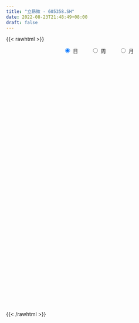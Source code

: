 ```yaml
---
title: "立昂微 - 605358.SH"
date: 2022-08-23T21:48:49+08:00
draft: false
---
```

{{< rawhtml >}}
    <div style="text-align: center">
        <label style="padding: 1rem;"><input style="margin-right: .5rem" type="radio" name="period" value="D" checked onclick="period_change(this)">日</label>
        <label style="padding: 1rem;"><input style="margin-right: .5rem" type="radio" name="period" value="W" onclick="period_change(this)">周</label>
        <label style="padding: 1rem;"><input style="margin-right: .5rem" type="radio" name="period" value="M" onclick="period_change(this)">月</label>
    </div>
    <div id="chart" style="height: 700px;"></div> 
    <script type="text/javascript">
        const D_v = [1462.97,459.07,271.28,407.15,1072.99,623.57,658.35,881.12,1830.31,1722.38,1291.94,2123.22,2577.5,4790.51,11489.43,3366.7,1669.3,1140.86,1756.32,6553.44,31185.0,76915.02,262863.01,146882.46,120204.51,107937.36,88810.24,53795.43,67656.42,58990.72,94937.24,71566.06,79056.53,109353.13,96829.71,36378.79,114054.53,65817.52,50149.36,98623.32,87887.01,93603.54,91857.24,87045.01,59141.59,54785.87,55472.8,73035.32,76197.74,100895.39,89647.58,51016.65,72002.09,84644.69,80504.03,67583.03,92749.36,80848.79,96043.29,110855.37,93936.69,161298.93,113298.49,136193.59,126075.58,100076.53,128247.59,122205.09,91777.2,88502.87,83096.28,105881.78,151550.97,105754.61,105616.69,131279.64,102087.3,80778.9,64502.73,84329.74,82956.43,101257.64,72582.03,85250.23,86602.53,91853.67,66172.5,58917.87,61100.37,51136.46,45770.0,46428.39,41288.32,38886.36,31609.17,35697.72,54137.0,72603.46,57928.5,56769.92,44426.33,40424.27,46429.21,94728.18,74495.0,52078.77,60244.14,44467.74,41323.46,53111.27,59852.66,39355.72,57909.03,40543.15,41142.11,37916.73,29081.2,37445.14,30640.18,41702.26,34699.48,29193.96,26998.35,29655.25,26410.05,46983.31,29963.91,21942.52,31107.15,25286.48,48455.01,22982.24,40890.15,70420.34,82572.85,71669.94,59580.27,40834.33,38559.9,41549.1,29952.25,24975.68,23090.45,34933.32,29719.78,22728.4,44255.33,34172.6,41833.54,46890.76,25314.78,34783.9,25588.44,22632.63,25513.0,14985.0,14510.22,18396.78,23116.0,24326.21,20863.48,15026.58,20642.48,19382.95,14771.37,18976.84,26540.94,23420.5,51624.51,115515.73,68751.0,51053.66,32736.33,26357.62,45218.19,55083.65,39088.08,33130.06,40449.66,37317.99,26740.38,48897.74,67925.95,53840.34,38550.1,29086.18,47201.35,36464.16,30761.17,69391.1,92104.44,78677.97,48933.96,53334.97,49204.28,75291.97,48069.49,106123.84,70566.53,86747.6,68417.19,95258.0,56821.71,65535.18,84722.49,75386.85,48558.18,78726.7,54671.04,47950.52,68849.05,58619.74,50379.24,64670.16,50653.13,46592.62,60808.86,47239.4,32623.0,55748.99,37802.91,34045.37,37887.08,54113.77,37552.53,28021.92,26639.95,36892.85,30122.0,37096.35,54494.46,32541.0,24732.53,21275.18,36648.45,44700.4,45453.38,45771.7,31719.86,41392.06,45944.68,30132.4,21134.4,44217.32,50100.0,30086.0,339292.46,158493.23,156102.71,101169.23,79558.73,62166.52,66643.61,103341.13,100518.57,86754.5,75377.81,82850.0,117066.29,63610.4,47650.29,104318.2,76040.09,50667.24,50450.03,66850.29,107371.74,100103.56,89470.37,54839.0,64295.93,82331.02,107537.21,161081.86,162449.3,93058.64,96628.02,73921.93,59025.93,109617.1,121878.7,70341.94,60479.04,70574.32,52564.61,61649.37,70316.92,102411.64,88417.18,68807.91,58777.97,44922.93,53155.37,57908.84,56710.83,37374.69,115278.99,107656.05,64437.17,81005.14,62579.57,118476.65,66040.59,69602.36,50838.37,36268.0,56075.06,49989.0,30552.67,120823.02,68171.68,65178.02,46883.7,31885.23,34850.02,43732.83,45633.31,57820.52,52499.9,38790.23,46379.04,49777.78,41438.84,40493.0,62377.59,58590.0,63338.63,78028.85,43761.16,45604.63,28418.16,36367.55,27840.39,31183.25,32149.32,29582.32,30765.59,54073.07,36062.11,20360.26,26280.7,22619.09,24923.16,36188.92,43812.41,23054.53,37458.06,34459.55,57972.84,61307.64,35901.29,40581.21,28607.75,22767.4,23395.95,48940.24,37485.17,52298.08,61201.91,120615.68,66896.5,58670.87,57982.63,76060.98,82310.92,44115.49,36130.08,39261.69,32494.18,39866.95,44171.02,46209.2,35926.56,42177.71,34185.88,39331.08,43464.72,39045.19,66053.14,53614.14,43689.36,34003.01,48649.1,30466.2,81674.94,70792.19,82387.2,83525.55,47570.53,78554.03,70974.88,67794.03,42370.09,80945.71,93756.56,62961.0,49897.96,96659.39,280644.53,226714.81,155218.63,123488.47,178742.45,151048.76,133798.01,101514.16,91844.0,99006.89,70213.52,87114.62,79413.07,83279.91,119371.51,83881.28,134890.15,149139.81,108147.08,89931.04,198237.53,183561.46,157384.53,155503.82,133282.01,298434.08,227959.73,150270.98,117935.89,129149.17,114137.06,143590.45,141423.45,182127.64,202951.3,222537.11,187171.59,239842.48,142510.84,192197.27,121669.57,195022.09,175868.88,220779.4,176048.87,134073.73,125558.72,124777.19,122616.21,117023.55,153651.12,169385.43,108582.38,75436.2,61448.76,98322.21,84011.72,84639.35,126728.82,204891.88,138889.0,459702.59,302324.53,252063.16,197826.6,168388.92,147425.51,120400.59,115201.95,117958.24,150635.35,147811.27,90784.93,93967.52]
const D_histogram = [0.0,0.0453105413,0.1210095632,0.2166168361,0.3243020233,0.4395549941,0.5588894857,0.6809107816,0.8043257426,0.9292458617,1.0560155759,1.1857412323,1.3193038181,1.458026318,1.6040658152,1.7586960816,1.9238272467,2.101644231,2.2937225608,2.5024170635,2.7297715251,2.9787614615,3.2514647324,3.0106125094,2.6514724865,2.4364683111,1.8037911688,1.2549150913,0.7857530367,0.1851410231,-0.6359149869,-0.9080066568,-1.0455996177,-0.8997569485,-0.5244210057,0.0528576029,0.420002804,0.2548835505,-0.0366627475,0.0827192516,0.0709486046,0.2365290654,0.2985577884,-0.0394635088,-0.3232393409,-0.6480235232,-0.8555638002,-0.9148851276,-0.863347226,-0.3850417721,-0.2952375305,-0.343206721,-0.0415490072,0.6217971859,0.7723811502,0.6168102992,0.9257608045,1.0244588894,1.5792847682,2.4511359764,3.5406014339,3.4223759776,3.2061033606,3.3306289149,2.9386069601,2.179878072,0.7155685109,-0.2511254004,-1.6045329551,-2.8864039745,-3.6080425503,-3.321750296,-2.6389725561,-2.3405399033,-2.210354111,-1.5422123205,-1.5371523518,-1.8263983157,-2.0810347661,-1.9334027509,-2.2025873865,-2.9455514978,-3.3916167596,-4.0021075452,-3.6068629996,-3.1846932015,-2.8766676034,-2.5106535748,-2.5155132801,-2.4603000287,-2.2964361601,-2.4411614951,-2.7578576262,-2.677630909,-2.4571279531,-2.3008038562,-2.4722833756,-1.8926510593,-1.8766270335,-1.4746068947,-1.128525047,-0.9581569031,-0.2135245515,0.634240877,1.1408296684,1.1370231388,1.2818931079,1.0531383127,0.5551217782,0.6955833751,0.8852194131,0.9533195492,0.9860875013,0.7949099241,0.4792358314,-0.0770656653,-0.3259951643,-0.2772182861,-0.4202941626,-0.9214976021,-1.3099167752,-1.4115684702,-1.479372612,-1.4309671926,-1.249011296,-0.6237268366,-0.4596673595,-0.4052616049,-0.1873022193,0.0162332001,0.2523517795,0.2917234414,0.4571288946,1.0638741504,1.5135126953,2.0099670928,2.069922211,1.8229002541,1.6507270928,1.5396654401,1.3115904938,1.1550721915,0.9002813556,0.8549377244,0.633698816,0.4878641124,0.4896362245,0.4333832186,0.3357023575,-0.0446034673,-0.1748585285,-0.2119974989,-0.2247191045,-0.3836923536,-0.6576721553,-0.8200339384,-0.8280269237,-0.7580181197,-0.6525487856,-0.4580574573,-0.3100942081,-0.2430159328,-0.1006855827,-0.1073206843,-0.1435525293,-0.0780458433,0.068394149,0.09244131,0.5973464661,1.2443502742,1.6564861427,1.826469773,1.7007771439,1.3943874937,1.3641480286,1.5603533738,1.5355655487,1.4938693078,1.509279232,1.3296817212,1.0163725669,0.8343888508,1.1763156352,1.2025153678,1.0541508872,0.711764922,0.6253042079,0.252445172,-0.1335334669,0.1960734242,1.0164586375,1.5094563182,1.3569839716,0.9950201663,0.8566916801,0.2256556753,-0.1340786661,0.1644569093,0.0012111786,0.5475348643,0.5648525326,0.9376350131,0.918670921,0.8770679587,1.5291951637,2.5605991211,3.942768245,4.8972855459,5.2009186649,4.7305856747,4.3014752329,3.2503802115,3.2904738987,3.1388963977,2.0881230205,0.0907531732,-0.763608756,-1.2589937951,-2.0410762826,-3.2731025303,-4.02140189,-4.3383458505,-4.3762908555,-5.0212928663,-5.1674329681,-5.2743806364,-5.0768448943,-4.7829753388,-4.4223803719,-3.7722396858,-2.7842207623,-2.3382501561,-2.2264615692,-2.0945356178,-1.7223862726,-2.2778166776,-2.4575244964,-2.9253359834,-3.0364603106,-2.4683794211,-2.3277311162,-2.0645782885,-1.9724093764,-1.0355864527,-1.1585731874,-1.8556918604,-1.8610199049,-1.5788357265,-0.5647667369,0.0648224876,0.7017112904,0.9342177119,0.7866283608,0.4112135721,-0.0206084388,0.43664198,0.7331209266,1.1215786958,0.9653027189,0.8277783421,0.639682962,1.0466861231,0.9860980362,0.8873557266,0.854644884,0.5771849997,0.7485875788,0.984506011,1.0318232573,0.982261994,0.9986974417,1.0316625367,1.1902476735,1.794981655,2.3193670761,2.5347015891,2.5424545749,2.2301034165,2.1113142719,2.2709761584,2.3038023389,2.1486886365,1.6709662929,1.0256753369,0.5863664851,-0.012935949,-0.5891759174,-0.363809337,-0.0062896425,0.0285985834,0.0023251415,-0.2147118207,-0.2529075434,-0.2913021265,-0.5294467017,-0.7776299684,-0.2508725971,-0.5424306024,-1.0004352489,-0.7342878367,-0.5721752655,-0.4620421704,-0.2724227504,-0.0582565145,-0.1646308885,-0.1979281713,-0.4716813725,-0.954112346,-1.0995321802,-1.7313286487,-1.8191500222,-1.9401743751,-1.8861721408,-1.6463318843,-1.5432541074,-1.4556685621,-1.3765141569,-1.4951092689,-1.8071592421,-1.971097029,-2.1503681096,-2.1526432991,-1.9693940609,-1.6086089156,-1.1154182431,-0.5714844306,0.2048718783,0.8872683456,1.1749495001,1.4284920173,1.563041725,1.6443020707,1.5309917848,1.4424067892,1.1868804898,0.9982290983,1.0869369149,0.836924653,0.7833917889,0.6766160723,0.5213786827,0.3401632218,0.3096573284,0.0509511144,0.013018014,-0.1258106999,-0.4339098927,-0.6005827388,-0.3296343802,-0.0435437916,0.2301196142,0.5577047219,0.6645178772,0.6647703319,0.4486472437,0.4805444621,0.2643537119,0.009334112,-0.1813705409,-0.6723505487,-0.9330646463,-1.3227528426,-1.6294377245,-1.4552357653,-1.0492560923,-0.8449160889,-0.6972503035,-0.7405918633,-0.6520805962,-0.7776414685,-0.8860725329,-1.0628553143,-1.2324993216,-1.1007017919,-1.0868625954,-0.9084421581,-0.8919713201,-0.9037238387,-0.6177838019,-0.6929910798,-0.6054923817,-0.5928035624,-0.4533723065,-0.4207430483,-0.2292540277,-0.1027873634,0.2534978903,0.3606026389,0.2572261322,-0.2329809424,-0.439086963,-0.1872845727,0.0528497667,-1.2758925974,-1.9767697226,-2.3354020973,-2.4005159464,-1.9179472223,-1.1411071039,-0.6640312755,-0.1398759998,0.2060254927,0.6615530818,1.0321313577,1.3602332969,1.573127098,1.7041703636,1.5957445404,1.5498692583,1.4157128619,1.2989526542,1.3232533787,1.4316785165,1.3886022456,1.4526012217,1.5355657027,1.4221809303,1.3211713695,1.1970170379,1.2152985366,1.0306719564,0.7108796045,0.5084975255,0.6725065927,0.6380264292,0.6613707191,0.6269678529,0.4527218645,0.4184600979,0.4957543917,0.6269390409,0.8155041158,0.7717435298,1.0028209908,1.1632952846,0.9736155612,0.8076775207,0.7553756287,0.6572560929,0.6610616651,0.6306810605,0.3052505965,-0.0547304345,-0.2565510364,-0.3984911988,-0.4734906527,-0.5710834448,-0.550060739,-0.4813439011,-0.5435062817,-0.7036254578,-0.7185862345,-0.7148091332,-0.6104261009,-0.5759775475,-0.4863000958,-0.4306929217,-0.2011771399,-0.0299469848,0.4691762894,0.698582404,0.8857158303,0.8698754131,0.845001713,0.7136503848,0.5469852842,0.4435339151,0.3209363892,0.2928656179,0.1314788799,-0.0070280283,-0.1532736487]
const D_fast = [0.0,0.0566381766,0.1625895894,0.3123510713,0.5011117642,0.7262534836,0.9853103466,1.2775593379,1.6020557346,1.9592873191,2.3500609272,2.7762218917,3.239610432,3.7428395114,4.2898954624,4.8841997492,5.530287726,6.233515768,6.999024738,7.8333235066,8.7431208495,9.7368011512,10.8223706052,11.3341715096,11.6378996084,12.0320125107,11.8502831606,11.6151358559,11.3424120605,10.7880853027,9.808050546,9.3089572119,8.9099643465,8.8308677786,9.07509847,9.6655914793,10.1377373814,10.0363390155,9.7356270306,9.8756888427,9.8816553468,10.106368074,10.243036244,9.8951490696,9.5305634023,9.0437733392,8.6223421122,8.3342995028,8.170000598,8.5520456088,8.5680404678,8.4342695971,8.7255400591,9.5443355486,9.8880148005,9.8866465243,10.4270372308,10.781850038,11.7314971088,13.2161323112,15.1907481271,15.9281166653,16.5133698884,17.4705526713,17.8131824566,17.5994230866,16.3140056532,15.2845303917,13.5299895983,11.5265175853,9.9028683718,9.3587230522,9.3817576531,9.09505533,8.6726525945,8.955241305,8.5760131858,7.8301676429,7.0552725009,6.7195538284,5.8997223462,4.4203703604,3.1264009088,1.5153832369,1.0089120326,0.6349085303,0.2237672275,-0.0378821376,-0.6716201629,-1.2314819187,-1.6417270901,-2.3967427989,-3.4029033366,-3.9920843466,-4.385863379,-4.8047402462,-5.5942906094,-5.487821058,-5.9409537906,-5.9075853754,-5.8436347895,-5.9128058713,-5.2215546577,-4.2152290098,-3.4234328013,-3.1429835462,-2.6776403002,-2.6431105172,-3.0023466072,-2.6879891665,-2.2770482752,-1.9706182518,-1.6913284243,-1.6837785205,-1.8796436554,-2.4552115685,-2.7856398586,-2.8061675518,-3.054316969,-3.7858948091,-4.501793176,-4.9563369885,-5.3939842833,-5.7033206621,-5.8336175895,-5.3642648392,-5.315122202,-5.3620318486,-5.1908980179,-4.9833042984,-4.6840977741,-4.571795252,-4.292107575,-3.4193937817,-2.5913770629,-1.5924308922,-1.0149952212,-0.8062921147,-0.5657835028,-0.2919287955,-0.1921061183,-0.0598563727,-0.0895768697,0.0788139302,0.0159997259,-0.0078689497,0.1163122185,0.1684050173,0.1546497455,-0.236806946,-0.4107766394,-0.5009149845,-0.5698163662,-0.8247127038,-1.2631105443,-1.630480812,-1.8454805281,-1.9649762542,-2.0226441164,-1.9426671524,-1.8722274552,-1.8659031631,-1.7487442087,-1.7822094814,-1.8543294588,-1.8083342335,-1.644795704,-1.5976382155,-0.9433964429,0.0146949338,0.840952338,1.4675534115,1.7670550684,1.8092622917,2.1200598336,2.7063535223,3.0654570843,3.3972281705,3.7899579027,3.9427808222,3.8835648096,3.9101783061,4.5461839994,4.8730125739,4.9881858151,4.8237410804,4.8936064183,4.5838586754,4.1644966698,4.543121917,5.6176217896,6.4879835498,6.6747571961,6.5615484325,6.6373928663,6.0627707803,5.6695167724,6.0091665751,5.8462236391,6.5294310408,6.6879618423,7.2951530761,7.5058567142,7.6835207416,8.7179467375,10.3895004752,12.7573616603,14.9362003477,16.5400631329,17.2523765615,17.8986349279,17.6601349593,18.5228471212,19.1559937196,18.6272510976,16.6525695436,15.6073054253,14.7971719375,13.5048203794,11.454518499,9.7008686668,8.2993382437,7.1673205248,5.2669952975,3.8289969536,2.4034541263,1.3317786448,0.4299043656,-0.3150957605,-0.6080149959,-0.316051263,-0.4546431957,-0.8994700012,-1.2911779542,-1.3496251772,-2.4745097515,-3.2685986944,-4.4677441773,-5.3379835822,-5.386997548,-5.8282820221,-6.0812737665,-6.4822071985,-5.8042808881,-6.2169109196,-7.3779525577,-7.8485355784,-7.9610603316,-7.0881830262,-6.4423881798,-5.6300715545,-5.164010705,-5.1149429658,-5.3875543615,-5.8245284822,-5.2581175684,-4.7783583901,-4.1095059469,-4.0244562441,-3.9550360354,-3.983210675,-3.3145359831,-3.128599561,-3.0055029389,-2.8245525605,-2.9577161949,-2.5991667211,-2.1171217862,-1.8118487256,-1.6158444904,-1.3497346822,-1.058853953,-0.6027068979,0.4507724974,1.5549996875,2.4040095978,3.0473762273,3.292550923,3.7015903465,4.4289962726,5.0377730378,5.4198314944,5.3598507241,4.9709786023,4.6782613718,4.0757249505,3.3521910028,3.4866052488,3.8425525327,3.8845904044,3.858898248,3.5881833306,3.486760722,3.3755406073,3.0050343567,2.5624435979,3.0264828199,2.5993171641,1.8912037053,1.9737791583,1.9928479132,1.9874704657,2.1089841981,2.3085863053,2.1610542092,2.0782748836,1.6866013392,0.9656422793,0.5453394,-0.5192892307,-1.0618981097,-1.6679660564,-2.0855068573,-2.2572495719,-2.5399853218,-2.8163169171,-3.0812910511,-3.5736634802,-4.337503264,-4.9942153081,-5.7110784161,-6.2515144304,-6.5606137074,-6.601980791,-6.3876446794,-5.9865819745,-5.159007696,-4.2547941423,-3.6733756128,-3.0627100913,-2.5373999523,-2.0450640889,-1.7756264286,-1.5036097269,-1.4624159039,-1.4015100208,-1.0410679755,-1.0818490741,-0.939533991,-0.8771556896,-0.9020484085,-0.9982230639,-0.9513146252,-1.1972830606,-1.2319616575,-1.4022430464,-1.8188197124,-2.1356382432,-1.9470984796,-1.6718938389,-1.3407005296,-0.8736892414,-0.6007466168,-0.4343015791,-0.5382628564,-0.3862295225,-0.5363318448,-0.7890179167,-1.0250652047,-1.6841328497,-2.1781131089,-2.8984895158,-3.6125338288,-3.802140811,-3.658475161,-3.6653641799,-3.6920109703,-3.920500496,-3.995009378,-4.3149806174,-4.644929815,-5.0874264249,-5.5651952626,-5.7085731809,-5.9664496333,-6.0151397356,-6.2216617275,-6.4593452058,-6.3278511195,-6.5763061673,-6.6401805647,-6.775692636,-6.7496044566,-6.8221609605,-6.6879854469,-6.5872156235,-6.1675558971,-5.9703004888,-6.0093704624,-6.5578227727,-6.8737005341,-6.6687192869,-6.4153725059,-8.0630880193,-9.2581575751,-10.2006404742,-10.8658833099,-10.8628013913,-10.371238049,-10.0601700394,-9.5709837637,-9.173575898,-8.5526600385,-7.9240489231,-7.2558886598,-6.6497130841,-6.0926272276,-5.8021169157,-5.4605248832,-5.2407530642,-5.0327751084,-4.6776610392,-4.2113162723,-3.9072419817,-3.4800927002,-3.0132367935,-2.7710763334,-2.5417930517,-2.3666931239,-2.044586991,-1.9715455821,-2.113618033,-2.1888757305,-1.8567400151,-1.7317135713,-1.5430266017,-1.4206875046,-1.4817530269,-1.411399769,-1.2101668774,-0.9222474679,-0.529806364,-0.3806310676,0.1011516412,0.5524497561,0.606173923,0.6421552626,0.7786972779,0.8448917653,1.0139627538,1.1412524143,0.8921345994,0.5184709598,0.2525125988,0.0109496368,-0.1824224804,-0.4227861336,-0.5392786125,-0.59089775,-0.7889367011,-1.1249622416,-1.3195695769,-1.4944947589,-1.5427182518,-1.6522640853,-1.6841616576,-1.7362277138,-1.557006217,-1.3932628082,-0.7768454616,-0.372793746,0.0357686379,0.2373970739,0.4237738021,0.4708350701,0.4409162906,0.4483484002,0.4059849716,0.4511306048,0.3226135868,0.1823496715,-0.002214361]
const D_slow = [0.0,0.0113276353,0.0415800261,0.0957342352,0.176809741,0.2866984895,0.4264208609,0.5966485563,0.797729992,1.0300414574,1.2940453514,1.5904806594,1.9203066139,2.2848131934,2.6858296472,3.1255036676,3.6064604793,4.131871537,4.7053021772,5.3309064431,6.0133493244,6.7580396898,7.5709058729,8.3235590002,8.9864271218,9.5955441996,10.0464919918,10.3602207646,10.5566590238,10.6029442796,10.4439655329,10.2169638687,9.9555639642,9.7306247271,9.5995194757,9.6127338764,9.7177345774,9.781455465,9.7722897781,9.792969591,9.8107067422,9.8698390086,9.9444784556,9.9346125784,9.8538027432,9.6917968624,9.4779059124,9.2491846304,9.033347824,8.9370873809,8.8632779983,8.7774763181,8.7670890663,8.9225383627,9.1156336503,9.2698362251,9.5012764262,9.7573911486,10.1522123406,10.7649963347,11.6501466932,12.5057406876,13.3072665278,14.1399237565,14.8745754965,15.4195450145,15.5984371423,15.5356557922,15.1345225534,14.4129215598,13.5109109222,12.6804733482,12.0207302092,11.4355952333,10.8830067056,10.4974536255,10.1131655375,9.6565659586,9.1363072671,8.6529565793,8.1023097327,7.3659218583,6.5180176684,5.5174907821,4.6157750322,3.8196017318,3.1004348309,2.4727714372,1.8438931172,1.22881811,0.65470907,0.0444186962,-0.6450457103,-1.3144534376,-1.9287354259,-2.5039363899,-3.1220072338,-3.5951699987,-4.064326757,-4.4329784807,-4.7151097425,-4.9546489682,-5.0080301061,-4.8494698869,-4.5642624698,-4.280006685,-3.9595334081,-3.6962488299,-3.5574683854,-3.3835725416,-3.1622676883,-2.923937801,-2.6774159257,-2.4786884446,-2.3588794868,-2.3781459031,-2.4596446942,-2.5289492657,-2.6340228064,-2.8643972069,-3.1918764007,-3.5447685183,-3.9146116713,-4.2723534694,-4.5846062934,-4.7405380026,-4.8554548425,-4.9567702437,-5.0035957985,-4.9995374985,-4.9364495536,-4.8635186933,-4.7492364696,-4.4832679321,-4.1048897582,-3.602397985,-3.0849174323,-2.6291923687,-2.2165105955,-1.8315942355,-1.5036966121,-1.2149285642,-0.9898582253,-0.7761237942,-0.6176990902,-0.4957330621,-0.373324006,-0.2649782013,-0.1810526119,-0.1922034788,-0.2359181109,-0.2889174856,-0.3450972617,-0.4410203501,-0.605438389,-0.8104468736,-1.0174536045,-1.2069581344,-1.3700953308,-1.4846096951,-1.5621332471,-1.6228872303,-1.648058626,-1.6748887971,-1.7107769294,-1.7302883902,-1.713189853,-1.6900795255,-1.540742909,-1.2296553404,-0.8155338047,-0.3589163615,0.0662779245,0.4148747979,0.7559118051,1.1460001485,1.5298915357,1.9033588626,2.2806786706,2.6130991009,2.8671922427,3.0757894554,3.3698683642,3.6704972061,3.9340349279,4.1119761584,4.2683022104,4.3314135034,4.2980301367,4.3470484927,4.6011631521,4.9785272317,5.3177732246,5.5665282661,5.7807011862,5.837115105,5.8035954385,5.8447096658,5.8450124605,5.9818961765,6.1231093097,6.357518063,6.5871857932,6.8064527829,7.1887515738,7.8289013541,8.8145934153,10.0389148018,11.339144468,12.5217908867,13.5971596949,14.4097547478,15.2323732225,16.0170973219,16.539128077,16.5618163703,16.3709141813,16.0561657326,15.5458966619,14.7276210293,13.7222705568,12.6376840942,11.5436113803,10.2882881638,8.9964299217,7.6778347626,6.4086235391,5.2128797044,4.1072846114,3.1642246899,2.4681694994,1.8836069603,1.326991568,0.8033576636,0.3727610954,-0.196693074,-0.811074198,-1.5424081939,-2.3015232716,-2.9186181268,-3.5005509059,-4.016695478,-4.5097978221,-4.7686944353,-5.0583377322,-5.5222606973,-5.9875156735,-6.3822246051,-6.5234162893,-6.5072106674,-6.3317828448,-6.0982284169,-5.9015713267,-5.7987679336,-5.8039200433,-5.6947595484,-5.5114793167,-5.2310846427,-4.989758963,-4.7828143775,-4.622893637,-4.3612221062,-4.1146975972,-3.8928586655,-3.6791974445,-3.5349011946,-3.3477542999,-3.1016277972,-2.8436719828,-2.5981064843,-2.3484321239,-2.0905164897,-1.7929545714,-1.3442091576,-0.7643673886,-0.1306919913,0.5049216524,1.0624475065,1.5902760745,2.1580201141,2.7339706989,3.271142858,3.6888844312,3.9453032654,4.0918948867,4.0886608994,3.9413669201,3.8504145858,3.8488421752,3.8559918211,3.8565731064,3.8028951513,3.7396682654,3.6668427338,3.5344810584,3.3400735663,3.277355417,3.1417477664,2.8916389542,2.708066995,2.5650231787,2.4495126361,2.3814069485,2.3668428198,2.3256850977,2.2762030549,2.1582827117,1.9197546252,1.6448715802,1.212039418,0.7572519125,0.2722083187,-0.1993347165,-0.6109176876,-0.9967312144,-1.360648355,-1.7047768942,-2.0785542114,-2.5303440219,-3.0231182792,-3.5607103065,-4.0988711313,-4.5912196465,-4.9933718754,-5.2722264362,-5.4150975439,-5.3638795743,-5.1420624879,-4.8483251129,-4.4912021085,-4.1004416773,-3.6893661596,-3.3066182134,-2.9460165161,-2.6492963937,-2.3997391191,-2.1280048904,-1.9187737271,-1.7229257799,-1.5537717618,-1.4234270912,-1.3383862857,-1.2609719536,-1.248234175,-1.2449796715,-1.2764323465,-1.3849098197,-1.5350555044,-1.6174640994,-1.6283500473,-1.5708201438,-1.4313939633,-1.265264494,-1.099071911,-0.9869101001,-0.8667739846,-0.8006855566,-0.7983520286,-0.8436946638,-1.011782301,-1.2450484626,-1.5757366732,-1.9830961044,-2.3469050457,-2.6092190687,-2.820448091,-2.9947606668,-3.1799086327,-3.3429287817,-3.5373391489,-3.7588572821,-4.0245711106,-4.332695941,-4.607871389,-4.8795870379,-5.1066975774,-5.3296904074,-5.5556213671,-5.7100673176,-5.8833150875,-6.0346881829,-6.1828890735,-6.2962321502,-6.4014179122,-6.4587314192,-6.48442826,-6.4210537875,-6.3309031277,-6.2665965947,-6.3248418303,-6.434613571,-6.4814347142,-6.4682222725,-6.7871954219,-7.2813878525,-7.8652383769,-8.4653673635,-8.944854169,-9.230130945,-9.3961387639,-9.4311077639,-9.3796013907,-9.2142131203,-8.9561802808,-8.6161219566,-8.2228401821,-7.7967975912,-7.3978614561,-7.0103941415,-6.656465926,-6.3317277625,-6.0009144178,-5.6429947887,-5.2958442273,-4.9326939219,-4.5488024962,-4.1932572637,-3.8629644213,-3.5637101618,-3.2598855276,-3.0022175385,-2.8244976374,-2.697373256,-2.5292466079,-2.3697400005,-2.2043973208,-2.0476553575,-1.9344748914,-1.8298598669,-1.705921269,-1.5491865088,-1.3453104798,-1.1523745974,-0.9016693497,-0.6108455285,-0.3674416382,-0.165522258,0.0233216491,0.1876356724,0.3529010887,0.5105713538,0.5868840029,0.5732013943,0.5090636352,0.4094408355,0.2910681723,0.1482973111,0.0107821264,-0.1095538489,-0.2454304193,-0.4213367838,-0.6009833424,-0.7796856257,-0.9322921509,-1.0762865378,-1.1978615617,-1.3055347922,-1.3558290771,-1.3633158233,-1.246021751,-1.07137615,-0.8499471924,-0.6324783391,-0.4212279109,-0.2428153147,-0.1060689936,0.0048144851,0.0850485824,0.1582649869,0.1911347069,0.1893776998,0.1510592876]
const D_data = [['2020-09-11', 5.9, 7.08, 5.9, 7.08],['2020-09-14', 7.79, 7.79, 7.79, 7.79],['2020-09-15', 8.57, 8.57, 8.57, 8.57],['2020-09-16', 9.43, 9.43, 9.43, 9.43],['2020-09-17', 10.37, 10.37, 10.37, 10.37],['2020-09-18', 11.41, 11.41, 11.41, 11.41],['2020-09-21', 12.55, 12.55, 12.55, 12.55],['2020-09-22', 13.81, 13.81, 13.81, 13.81],['2020-09-23', 15.19, 15.19, 15.19, 15.19],['2020-09-24', 16.71, 16.71, 16.71, 16.71],['2020-09-25', 18.38, 18.38, 18.38, 18.38],['2020-09-28', 20.22, 20.22, 20.22, 20.22],['2020-09-29', 22.24, 22.24, 22.24, 22.24],['2020-09-30', 24.46, 24.46, 24.46, 24.46],['2020-10-09', 26.91, 26.91, 26.91, 26.91],['2020-10-12', 29.6, 29.6, 29.6, 29.6],['2020-10-13', 32.56, 32.56, 32.56, 32.56],['2020-10-14', 35.82, 35.82, 35.82, 35.82],['2020-10-15', 39.4, 39.4, 39.4, 39.4],['2020-10-16', 43.34, 43.34, 43.34, 43.34],['2020-10-19', 47.67, 47.67, 47.67, 47.67],['2020-10-20', 52.44, 52.44, 52.44, 52.44],['2020-10-21', 55.0, 57.68, 54.68, 57.68],['2020-10-22', 53.87, 54.98, 51.91, 54.99],['2020-10-23', 54.3, 55.38, 52.0, 57.48],['2020-10-26', 54.0, 59.0, 53.0, 60.5],['2020-10-27', 58.11, 54.57, 54.03, 58.5],['2020-10-28', 55.37, 55.1, 52.11, 55.55],['2020-10-29', 53.1, 55.65, 53.09, 58.5],['2020-10-30', 55.89, 53.0, 53.0, 57.28],['2020-11-02', 52.75, 47.7, 47.7, 55.4],['2020-11-03', 47.59, 52.47, 46.53, 52.47],['2020-11-04', 53.58, 53.7, 52.63, 55.4],['2020-11-05', 54.9, 57.9, 52.35, 59.07],['2020-11-06', 57.73, 63.0, 57.0, 63.63],['2020-11-09', 64.5, 69.3, 64.3, 69.3],['2020-11-10', 73.0, 70.8, 65.2, 75.5],['2020-11-11', 68.68, 66.34, 65.65, 70.6],['2020-11-12', 67.0, 65.0, 63.0, 67.95],['2020-11-13', 64.28, 71.1, 63.3, 71.5],['2020-11-16', 68.39, 71.21, 67.36, 73.0],['2020-11-17', 70.56, 75.38, 65.95, 75.48],['2020-11-18', 73.96, 76.33, 72.3, 82.3],['2020-11-19', 73.0, 72.09, 72.0, 80.0],['2020-11-20', 71.16, 72.35, 69.9, 73.88],['2020-11-23', 70.25, 71.19, 69.42, 73.99],['2020-11-24', 70.98, 71.98, 70.62, 74.65],['2020-11-25', 70.9, 73.74, 70.1, 75.36],['2020-11-26', 72.5, 75.7, 71.54, 79.0],['2020-11-27', 75.1, 83.27, 73.81, 83.27],['2020-11-30', 81.0, 80.94, 79.02, 86.88],['2020-12-01', 79.5, 80.33, 79.03, 81.96],['2020-12-02', 79.51, 86.5, 79.51, 88.18],['2020-12-03', 85.96, 95.15, 84.88, 95.15],['2020-12-04', 94.85, 92.78, 92.78, 98.5],['2020-12-07', 95.86, 90.8, 90.12, 96.86],['2020-12-08', 91.0, 99.0, 88.21, 99.88],['2020-12-09', 96.66, 99.63, 96.2, 104.1],['2020-12-10', 97.98, 109.59, 97.14, 109.59],['2020-12-11', 111.0, 120.55, 107.0, 120.55],['2020-12-14', 120.33, 132.61, 117.73, 132.61],['2020-12-15', 134.0, 124.63, 121.0, 145.0],['2020-12-16', 123.18, 127.0, 115.58, 129.8],['2020-12-17', 124.0, 135.61, 122.3, 139.7],['2020-12-18', 132.5, 133.0, 127.76, 140.96],['2020-12-21', 127.0, 129.5, 125.2, 136.66],['2020-12-22', 129.5, 118.0, 116.55, 131.34],['2020-12-23', 114.95, 120.05, 110.25, 122.62],['2020-12-24', 116.85, 110.35, 109.6, 118.8],['2020-12-25', 108.8, 104.4, 102.92, 108.88],['2020-12-28', 103.73, 105.37, 102.8, 109.4],['2020-12-29', 104.3, 115.91, 104.0, 115.91],['2020-12-30', 117.88, 122.88, 111.0, 126.75],['2020-12-31', 122.0, 120.4, 120.0, 125.58],['2021-01-04', 119.57, 119.22, 112.04, 122.0],['2021-01-05', 116.9, 128.15, 115.84, 131.0],['2021-01-06', 126.0, 121.9, 121.88, 131.92],['2021-01-07', 118.5, 117.5, 114.86, 121.29],['2021-01-08', 116.5, 116.23, 115.33, 122.99],['2021-01-11', 117.5, 120.64, 117.5, 123.23],['2021-01-12', 119.8, 114.62, 110.05, 119.8],['2021-01-13', 110.91, 104.97, 104.1, 113.33],['2021-01-14', 102.0, 103.91, 100.0, 109.0],['2021-01-15', 100.2, 96.87, 94.01, 103.73],['2021-01-18', 96.87, 106.56, 95.87, 106.56],['2021-01-19', 108.18, 106.99, 106.0, 113.57],['2021-01-20', 108.96, 105.6, 103.8, 111.99],['2021-01-21', 103.0, 106.39, 102.2, 107.92],['2021-01-22', 103.81, 101.01, 99.92, 105.49],['2021-01-25', 98.0, 100.12, 96.18, 103.85],['2021-01-26', 102.32, 100.3, 97.25, 103.22],['2021-01-27', 97.51, 94.63, 92.52, 99.0],['2021-01-28', 92.65, 89.09, 88.48, 95.34],['2021-01-29', 89.3, 91.1, 88.88, 91.89],['2021-02-01', 91.05, 91.38, 88.3, 92.1],['2021-02-02', 92.97, 89.37, 88.51, 92.99],['2021-02-03', 88.5, 82.9, 82.41, 88.6],['2021-02-04', 81.5, 91.19, 79.26, 91.19],['2021-02-05', 88.99, 83.68, 83.0, 88.99],['2021-02-08', 83.68, 87.7, 81.17, 91.13],['2021-02-09', 86.11, 87.33, 86.11, 89.66],['2021-02-10', 87.0, 85.0, 83.89, 87.99],['2021-02-18', 87.2, 93.5, 87.2, 93.5],['2021-02-19', 95.0, 98.58, 92.29, 99.81],['2021-02-22', 96.0, 98.02, 95.05, 102.81],['2021-02-23', 95.0, 93.27, 91.39, 97.0],['2021-02-24', 93.27, 95.9, 93.06, 100.0],['2021-02-25', 93.0, 91.38, 91.19, 94.5],['2021-02-26', 87.0, 86.16, 85.0, 89.76],['2021-03-01', 88.0, 93.2, 88.0, 94.5],['2021-03-02', 94.6, 94.88, 92.74, 97.99],['2021-03-03', 92.9, 94.36, 91.01, 94.6],['2021-03-04', 94.4, 94.57, 94.2, 99.98],['2021-03-05', 88.01, 91.68, 88.01, 91.68],['2021-03-08', 94.0, 88.91, 88.44, 97.0],['2021-03-09', 87.82, 83.35, 81.71, 87.99],['2021-03-10', 85.0, 84.51, 82.0, 86.36],['2021-03-11', 83.0, 87.1, 82.18, 88.58],['2021-03-12', 87.07, 83.79, 82.8, 87.07],['2021-03-15', 76.0, 76.62, 76.0, 79.0],['2021-03-16', 76.52, 74.29, 73.0, 77.98],['2021-03-17', 74.99, 74.98, 73.1, 76.88],['2021-03-18', 74.99, 73.25, 73.08, 75.8],['2021-03-19', 71.9, 72.9, 70.66, 74.58],['2021-03-22', 73.4, 73.49, 72.6, 75.6],['2021-03-23', 74.48, 79.82, 72.01, 80.84],['2021-03-24', 76.68, 75.06, 74.5, 77.78],['2021-03-25', 72.89, 73.23, 72.18, 75.68],['2021-03-26', 73.7, 75.07, 72.84, 78.11],['2021-03-29', 76.0, 75.25, 75.04, 77.77],['2021-03-30', 73.63, 76.25, 72.6, 79.68],['2021-03-31', 75.21, 74.05, 73.65, 75.78],['2021-04-01', 74.99, 75.8, 74.2, 78.0],['2021-04-02', 77.49, 83.38, 76.9, 83.38],['2021-04-06', 87.0, 84.7, 83.6, 88.99],['2021-04-07', 84.3, 88.72, 82.0, 92.3],['2021-04-08', 87.86, 85.92, 85.73, 91.48],['2021-04-09', 84.0, 82.72, 82.0, 86.58],['2021-04-12', 83.05, 83.57, 81.61, 85.5],['2021-04-13', 82.23, 84.56, 79.8, 85.58],['2021-04-14', 85.59, 83.08, 82.67, 85.59],['2021-04-15', 82.5, 83.73, 81.05, 84.5],['2021-04-16', 83.73, 82.05, 81.46, 84.2],['2021-04-19', 81.0, 84.44, 81.0, 85.8],['2021-04-20', 82.89, 82.01, 81.85, 83.98],['2021-04-21', 81.12, 82.33, 81.1, 83.24],['2021-04-22', 82.97, 84.12, 82.97, 87.66],['2021-04-23', 82.81, 83.57, 82.0, 84.97],['2021-04-26', 83.0, 82.91, 82.47, 86.9],['2021-04-27', 82.0, 78.16, 76.8, 82.48],['2021-04-28', 77.54, 79.79, 77.38, 81.2],['2021-04-29', 80.15, 80.31, 80.15, 83.68],['2021-04-30', 79.03, 80.26, 78.2, 81.8],['2021-05-06', 79.08, 77.66, 77.2, 79.5],['2021-05-07', 77.68, 74.55, 74.0, 78.33],['2021-05-10', 73.5, 74.07, 72.52, 75.4],['2021-05-11', 73.33, 74.75, 73.3, 75.4],['2021-05-12', 75.49, 75.1, 73.45, 75.76],['2021-05-13', 74.0, 75.27, 73.57, 77.93],['2021-05-14', 74.9, 76.55, 74.0, 77.26],['2021-05-17', 76.72, 76.37, 75.8, 78.78],['2021-05-18', 75.81, 75.49, 74.49, 76.33],['2021-05-19', 75.06, 76.63, 75.0, 77.6],['2021-05-20', 76.3, 74.81, 74.77, 77.2],['2021-05-21', 74.9, 73.98, 73.8, 75.86],['2021-05-24', 73.5, 75.0, 72.68, 75.14],['2021-05-25', 75.26, 76.34, 74.6, 76.77],['2021-05-26', 77.4, 75.09, 75.0, 77.4],['2021-05-27', 74.6, 82.6, 74.5, 82.6],['2021-05-28', 85.55, 88.05, 82.13, 90.63],['2021-05-31', 90.83, 89.0, 87.38, 91.86],['2021-06-01', 87.41, 88.86, 86.44, 93.43],['2021-06-02', 88.71, 86.67, 86.18, 89.74],['2021-06-03', 86.5, 84.51, 83.99, 87.52],['2021-06-04', 84.02, 88.25, 83.7, 89.5],['2021-06-07', 91.53, 92.85, 91.53, 95.0],['2021-06-08', 92.85, 91.98, 90.18, 94.2],['2021-06-09', 91.45, 93.05, 90.26, 96.88],['2021-06-10', 92.83, 95.2, 91.26, 95.22],['2021-06-11', 95.5, 93.8, 91.33, 96.0],['2021-06-15', 91.73, 92.12, 91.72, 95.0],['2021-06-16', 92.99, 93.59, 92.93, 98.88],['2021-06-17', 91.12, 101.86, 91.0, 102.82],['2021-06-18', 101.86, 100.36, 97.0, 103.8],['2021-06-21', 98.28, 99.29, 97.17, 100.3],['2021-06-22', 99.6, 96.81, 95.5, 100.49],['2021-06-23', 96.8, 99.99, 96.11, 102.0],['2021-06-24', 99.6, 96.12, 95.0, 100.9],['2021-06-25', 95.3, 94.56, 91.92, 97.12],['2021-06-28', 94.0, 104.02, 94.0, 104.02],['2021-06-29', 106.21, 114.42, 106.21, 114.42],['2021-06-30', 118.5, 115.58, 108.6, 118.97],['2021-07-01', 115.75, 110.3, 110.3, 116.48],['2021-07-02', 113.2, 108.0, 106.05, 114.55],['2021-07-05', 110.5, 111.0, 105.84, 111.48],['2021-07-06', 110.0, 104.0, 99.9, 112.97],['2021-07-07', 102.37, 105.58, 98.5, 105.7],['2021-07-08', 104.38, 114.51, 103.59, 116.14],['2021-07-09', 112.66, 109.99, 104.81, 114.2],['2021-07-12', 109.0, 120.99, 108.0, 120.99],['2021-07-13', 120.5, 117.2, 114.69, 125.5],['2021-07-14', 116.0, 124.21, 114.95, 128.92],['2021-07-15', 124.09, 121.93, 119.24, 125.0],['2021-07-16', 124.0, 123.16, 122.5, 131.6],['2021-07-19', 122.65, 135.48, 122.4, 135.48],['2021-07-20', 132.92, 147.52, 130.08, 148.21],['2021-07-21', 150.0, 162.27, 147.94, 162.27],['2021-07-22', 162.27, 168.15, 160.11, 177.18],['2021-07-23', 166.63, 168.99, 160.73, 172.8],['2021-07-26', 165.8, 164.53, 157.21, 168.87],['2021-07-27', 164.5, 168.1, 162.18, 180.97],['2021-07-28', 160.0, 161.32, 151.61, 171.98],['2021-07-29', 168.0, 177.0, 162.98, 177.0],['2021-07-30', 177.0, 179.11, 163.0, 188.07],['2021-08-02', 178.98, 169.0, 163.95, 180.58],['2021-08-03', 162.0, 152.1, 152.1, 165.97],['2021-08-04', 145.04, 160.77, 145.04, 161.0],['2021-08-05', 156.13, 163.11, 151.9, 165.48],['2021-08-06', 162.1, 156.98, 154.01, 166.99],['2021-08-09', 152.3, 145.9, 141.28, 152.3],['2021-08-10', 145.0, 145.69, 140.5, 147.77],['2021-08-11', 145.68, 146.73, 140.99, 148.0],['2021-08-12', 146.75, 147.49, 145.58, 153.64],['2021-08-13', 143.46, 135.81, 135.44, 145.0],['2021-08-16', 133.1, 137.2, 133.0, 141.26],['2021-08-17', 136.0, 134.0, 132.11, 138.57],['2021-08-18', 133.79, 134.91, 131.27, 135.88],['2021-08-19', 134.7, 134.32, 132.51, 140.04],['2021-08-20', 135.01, 133.9, 131.58, 139.41],['2021-08-23', 135.58, 137.5, 132.2, 139.5],['2021-08-24', 137.39, 143.95, 131.2, 145.0],['2021-08-25', 142.0, 139.3, 138.29, 143.0],['2021-08-26', 138.5, 135.02, 135.0, 141.5],['2021-08-27', 134.0, 134.35, 132.01, 134.98],['2021-08-30', 134.3, 137.28, 133.5, 143.88],['2021-08-31', 135.32, 123.56, 123.55, 136.99],['2021-09-01', 120.0, 124.3, 113.0, 125.97],['2021-09-02', 121.47, 116.6, 113.98, 122.36],['2021-09-03', 116.58, 116.83, 113.51, 119.94],['2021-09-06', 115.1, 124.0, 113.55, 124.6],['2021-09-07', 123.9, 118.18, 117.17, 124.7],['2021-09-08', 118.18, 118.51, 114.7, 119.56],['2021-09-09', 117.9, 115.1, 114.63, 118.79],['2021-09-10', 115.44, 126.61, 114.57, 126.61],['2021-09-13', 113.95, 113.95, 113.95, 113.95],['2021-09-14', 102.56, 102.56, 102.56, 102.56],['2021-09-15', 92.3, 107.01, 92.3, 109.5],['2021-09-16', 105.01, 109.1, 104.3, 113.0],['2021-09-17', 109.09, 120.01, 109.08, 120.01],['2021-09-22', 119.0, 118.52, 115.0, 123.11],['2021-09-23', 120.3, 121.44, 118.65, 125.5],['2021-09-24', 121.44, 118.5, 116.88, 121.45],['2021-09-27', 118.5, 113.8, 112.86, 120.59],['2021-09-28', 113.0, 109.17, 108.93, 114.0],['2021-09-29', 109.17, 105.6, 102.4, 110.0],['2021-09-30', 104.0, 116.16, 103.52, 116.16],['2021-10-08', 117.76, 115.86, 114.18, 120.22],['2021-10-11', 116.1, 118.85, 113.02, 119.1],['2021-10-12', 121.26, 112.76, 112.66, 123.09],['2021-10-13', 115.15, 112.22, 109.28, 115.16],['2021-10-14', 112.19, 110.62, 110.4, 114.97],['2021-10-15', 110.6, 118.71, 109.0, 119.49],['2021-10-18', 118.0, 114.0, 112.6, 118.0],['2021-10-19', 113.8, 113.27, 112.5, 115.0],['2021-10-20', 114.33, 113.9, 111.5, 115.7],['2021-10-21', 113.93, 110.05, 109.6, 114.5],['2021-10-22', 112.0, 115.43, 111.04, 117.8],['2021-10-25', 116.33, 117.58, 112.01, 119.16],['2021-10-26', 117.8, 116.37, 113.05, 117.8],['2021-10-27', 115.39, 115.57, 114.0, 117.28],['2021-10-28', 115.6, 116.75, 114.6, 118.21],['2021-10-29', 116.85, 117.59, 115.5, 119.25],['2021-11-01', 116.84, 120.3, 115.75, 121.1],['2021-11-02', 120.43, 128.94, 120.41, 130.86],['2021-11-03', 128.94, 132.5, 124.2, 134.77],['2021-11-04', 133.0, 132.52, 129.03, 134.69],['2021-11-05', 133.59, 132.59, 131.0, 136.98],['2021-11-08', 131.0, 129.78, 125.5, 132.48],['2021-11-09', 128.88, 132.97, 128.6, 133.39],['2021-11-10', 132.0, 138.6, 131.1, 140.5],['2021-11-11', 136.06, 139.72, 135.09, 145.88],['2021-11-12', 138.05, 139.25, 136.08, 142.8],['2021-11-15', 139.0, 135.52, 135.01, 140.99],['2021-11-16', 135.04, 132.0, 131.8, 139.0],['2021-11-17', 131.95, 132.86, 129.6, 133.58],['2021-11-18', 130.64, 128.85, 128.3, 133.77],['2021-11-19', 128.51, 126.28, 125.94, 131.28],['2021-11-22', 125.64, 135.55, 124.53, 136.08],['2021-11-23', 135.4, 139.19, 134.71, 142.0],['2021-11-24', 137.95, 136.77, 134.56, 141.25],['2021-11-25', 135.5, 136.59, 135.1, 140.33],['2021-11-26', 135.82, 134.0, 133.54, 137.81],['2021-11-29', 131.66, 135.9, 130.03, 136.48],['2021-11-30', 136.44, 136.0, 135.0, 139.39],['2021-12-01', 134.81, 132.93, 131.85, 138.26],['2021-12-02', 131.01, 131.45, 130.61, 134.7],['2021-12-03', 131.33, 141.98, 131.32, 142.5],['2021-12-06', 142.01, 132.5, 132.06, 143.0],['2021-12-07', 132.55, 128.19, 126.43, 133.99],['2021-12-08', 130.01, 136.45, 129.01, 137.17],['2021-12-09', 137.0, 136.16, 131.55, 137.7],['2021-12-10', 134.51, 136.19, 134.0, 141.98],['2021-12-13', 139.5, 138.05, 135.0, 140.0],['2021-12-14', 137.0, 139.66, 135.28, 142.88],['2021-12-15', 140.0, 136.18, 136.0, 140.83],['2021-12-16', 137.0, 136.9, 136.44, 139.38],['2021-12-17', 135.39, 133.1, 130.55, 135.96],['2021-12-20', 131.72, 128.15, 127.46, 133.3],['2021-12-21', 128.34, 130.1, 127.18, 130.6],['2021-12-22', 131.8, 120.96, 117.09, 132.3],['2021-12-23', 121.11, 124.54, 120.18, 125.23],['2021-12-24', 124.52, 122.12, 122.0, 126.6],['2021-12-27', 122.0, 122.6, 120.2, 122.85],['2021-12-28', 122.6, 124.25, 122.6, 125.51],['2021-12-29', 124.12, 122.07, 121.77, 125.0],['2021-12-30', 121.81, 121.02, 119.0, 124.44],['2021-12-31', 121.0, 120.01, 118.5, 121.5],['2022-01-04', 120.05, 116.0, 115.08, 121.7],['2022-01-05', 116.31, 110.75, 110.5, 116.68],['2022-01-06', 110.0, 109.4, 107.0, 111.68],['2022-01-07', 109.46, 106.15, 105.5, 110.95],['2022-01-10', 106.58, 105.6, 103.84, 107.3],['2022-01-11', 105.89, 106.14, 104.58, 107.91],['2022-01-12', 106.88, 107.72, 105.19, 108.5],['2022-01-13', 108.5, 109.87, 107.14, 111.46],['2022-01-14', 109.0, 111.88, 108.1, 115.5],['2022-01-17', 111.88, 117.46, 108.88, 117.5],['2022-01-18', 118.0, 119.93, 116.5, 120.72],['2022-01-19', 119.4, 117.73, 116.5, 119.98],['2022-01-20', 118.0, 119.15, 117.0, 123.2],['2022-01-21', 119.15, 119.3, 117.2, 119.85],['2022-01-24', 118.78, 119.95, 117.76, 122.38],['2022-01-25', 119.1, 118.2, 118.0, 121.28],['2022-01-26', 117.7, 118.71, 115.5, 119.69],['2022-01-27', 118.61, 116.34, 116.2, 121.81],['2022-01-28', 117.34, 116.49, 115.18, 118.58],['2022-02-07', 118.56, 120.21, 118.56, 121.8],['2022-02-08', 122.17, 116.01, 112.25, 122.17],['2022-02-09', 116.62, 118.04, 115.28, 118.2],['2022-02-10', 117.62, 117.29, 116.75, 119.98],['2022-02-11', 116.28, 116.24, 115.8, 119.1],['2022-02-14', 115.12, 115.15, 114.01, 117.0],['2022-02-15', 115.89, 116.54, 114.51, 117.0],['2022-02-16', 116.8, 112.86, 111.22, 117.33],['2022-02-17', 112.45, 114.67, 109.3, 115.7],['2022-02-18', 114.44, 112.7, 112.59, 115.16],['2022-02-21', 111.96, 108.95, 108.71, 112.14],['2022-02-22', 108.95, 108.81, 104.36, 110.32],['2022-02-23', 108.73, 113.98, 107.88, 115.48],['2022-02-24', 114.0, 115.3, 113.05, 118.75],['2022-02-25', 117.5, 116.51, 115.44, 118.8],['2022-02-28', 116.6, 118.92, 115.6, 118.96],['2022-03-01', 118.85, 117.63, 117.28, 120.22],['2022-03-02', 116.78, 116.95, 114.63, 117.5],['2022-03-03', 117.81, 113.95, 113.88, 118.04],['2022-03-04', 112.28, 116.8, 112.0, 119.88],['2022-03-07', 116.8, 113.37, 113.1, 117.97],['2022-03-08', 113.36, 111.6, 110.81, 116.53],['2022-03-09', 111.5, 111.01, 106.0, 115.77],['2022-03-10', 114.5, 104.92, 103.38, 114.9],['2022-03-11', 104.7, 104.96, 102.0, 106.25],['2022-03-14', 103.05, 100.47, 100.38, 104.75],['2022-03-15', 99.0, 98.18, 97.0, 102.5],['2022-03-16', 99.03, 102.3, 96.71, 102.5],['2022-03-17', 106.01, 105.42, 103.1, 107.5],['2022-03-18', 105.0, 103.4, 102.17, 106.24],['2022-03-21', 103.45, 102.61, 101.31, 104.96],['2022-03-22', 102.86, 99.48, 98.89, 102.86],['2022-03-23', 100.0, 100.23, 97.75, 100.77],['2022-03-24', 99.0, 96.38, 96.06, 99.0],['2022-03-25', 97.26, 94.77, 94.15, 99.09],['2022-03-28', 94.15, 91.8, 91.0, 94.15],['2022-03-29', 91.73, 89.43, 89.1, 92.33],['2022-03-30', 90.24, 91.53, 89.58, 91.8],['2022-03-31', 90.19, 88.89, 88.71, 90.8],['2022-04-01', 88.0, 89.96, 88.0, 92.0],['2022-04-06', 89.41, 86.99, 86.0, 89.96],['2022-04-07', 86.24, 85.15, 85.1, 88.15],['2022-04-08', 86.48, 88.21, 84.61, 90.5],['2022-04-11', 86.25, 82.9, 82.65, 87.44],['2022-04-12', 82.9, 83.6, 81.15, 83.78],['2022-04-13', 82.15, 81.58, 80.5, 83.5],['2022-04-14', 80.84, 82.27, 79.8, 83.5],['2022-04-15', 80.5, 80.14, 79.5, 81.99],['2022-04-18', 77.41, 81.56, 76.5, 81.56],['2022-04-19', 81.09, 80.55, 79.29, 83.2],['2022-04-20', 80.18, 83.88, 80.18, 85.18],['2022-04-21', 83.1, 81.35, 80.55, 86.57],['2022-04-22', 79.5, 78.07, 77.88, 81.97],['2022-04-25', 77.32, 70.72, 70.56, 77.9],['2022-04-26', 71.47, 71.21, 70.84, 73.29],['2022-04-27', 70.1, 75.9, 68.8, 76.1],['2022-04-28', 74.9, 76.11, 73.58, 76.7],['2022-04-29', 52.0, 52.05, 50.38, 53.32],['2022-05-05', 51.41, 52.1, 51.05, 53.84],['2022-05-06', 50.97, 50.7, 49.71, 51.98],['2022-05-09', 50.65, 50.16, 49.8, 50.95],['2022-05-10', 49.2, 55.18, 49.2, 55.18],['2022-05-11', 56.0, 59.76, 55.73, 60.7],['2022-05-12', 58.4, 57.35, 56.88, 59.4],['2022-05-13', 58.15, 58.99, 56.9, 59.3],['2022-05-16', 59.85, 57.8, 57.44, 60.04],['2022-05-17', 57.9, 60.37, 57.01, 60.63],['2022-05-18', 60.0, 60.93, 59.5, 62.76],['2022-05-19', 59.25, 62.0, 59.25, 62.03],['2022-05-20', 61.92, 62.0, 60.61, 62.35],['2022-05-23', 62.0, 62.08, 60.6, 62.19],['2022-05-24', 61.95, 59.38, 59.3, 62.0],['2022-05-25', 59.38, 59.98, 58.8, 60.7],['2022-05-26', 59.58, 58.6, 58.0, 60.3],['2022-05-27', 58.6, 58.3, 58.02, 60.3],['2022-05-30', 58.59, 59.99, 58.01, 60.1],['2022-05-31', 59.89, 61.68, 59.02, 61.69],['2022-06-01', 61.54, 60.31, 60.0, 61.54],['2022-06-02', 60.31, 62.12, 59.4, 63.13],['2022-06-06', 62.13, 63.28, 61.6, 63.66],['2022-06-07', 63.25, 61.3, 61.08, 63.25],['2022-06-08', 61.28, 61.4, 59.89, 61.76],['2022-06-09', 65.0, 60.98, 59.91, 67.54],['2022-06-10', 59.5, 62.96, 59.33, 63.87],['2022-06-13', 62.1, 60.42, 59.4, 62.63],['2022-06-14', 59.5, 57.64, 55.6, 59.52],['2022-06-15', 57.63, 57.79, 57.05, 59.76],['2022-06-16', 58.0, 62.38, 57.9, 63.57],['2022-06-17', 61.93, 60.42, 59.1, 61.93],['2022-06-20', 60.77, 61.31, 60.6, 62.69],['2022-06-21', 61.0, 60.77, 60.18, 62.2],['2022-06-22', 61.0, 58.6, 58.36, 61.31],['2022-06-23', 58.1, 59.87, 58.1, 60.18],['2022-06-24', 60.09, 61.5, 59.59, 61.93],['2022-06-27', 62.0, 62.96, 61.99, 63.76],['2022-06-28', 62.98, 64.92, 61.0, 65.25],['2022-06-29', 64.0, 62.86, 62.79, 66.49],['2022-06-30', 63.08, 67.38, 63.08, 68.88],['2022-07-01', 67.86, 68.32, 66.41, 69.6],['2022-07-04', 67.0, 64.64, 62.0, 67.0],['2022-07-05', 64.5, 64.65, 63.5, 65.3],['2022-07-06', 64.6, 66.1, 63.65, 66.9],['2022-07-07', 65.35, 65.7, 63.76, 65.95],['2022-07-08', 66.0, 67.29, 65.4, 68.66],['2022-07-11', 66.5, 67.37, 65.69, 68.4],['2022-07-12', 66.66, 63.16, 63.15, 67.37],['2022-07-13', 63.0, 61.05, 60.01, 63.86],['2022-07-14', 61.0, 61.46, 60.6, 61.95],['2022-07-15', 61.5, 61.08, 60.72, 62.5],['2022-07-18', 61.25, 61.03, 59.33, 61.78],['2022-07-19', 60.62, 59.89, 59.37, 61.18],['2022-07-20', 60.39, 60.73, 60.01, 61.87],['2022-07-21', 60.51, 61.15, 59.61, 62.31],['2022-07-22', 61.77, 59.09, 58.35, 61.78],['2022-07-25', 58.56, 56.71, 56.69, 59.01],['2022-07-26', 56.63, 57.41, 56.03, 57.41],['2022-07-27', 57.08, 56.94, 56.5, 57.52],['2022-07-28', 57.5, 57.84, 57.5, 58.49],['2022-07-29', 57.86, 56.72, 56.65, 57.86],['2022-08-01', 55.88, 57.16, 54.55, 57.42],['2022-08-02', 56.25, 56.58, 54.89, 58.5],['2022-08-03', 57.01, 59.09, 56.75, 59.88],['2022-08-04', 59.88, 59.16, 58.61, 60.49],['2022-08-05', 59.25, 65.08, 58.62, 65.08],['2022-08-08', 66.0, 63.98, 62.98, 66.0],['2022-08-09', 63.02, 65.08, 61.68, 65.08],['2022-08-10', 63.42, 63.6, 63.0, 65.6],['2022-08-11', 63.66, 63.99, 63.65, 65.27],['2022-08-12', 63.68, 62.81, 62.71, 64.49],['2022-08-15', 62.42, 62.04, 61.87, 63.44],['2022-08-16', 62.05, 62.49, 61.31, 63.23],['2022-08-17', 62.49, 61.95, 61.11, 62.69],['2022-08-18', 61.61, 62.99, 61.31, 63.35],['2022-08-19', 63.04, 61.0, 60.91, 64.29],['2022-08-22', 60.0, 60.55, 58.7, 60.99],['2022-08-23', 60.4, 59.64, 59.35, 61.07]]
const W_v = [1462.97,2834.06,6384.1,9491.23,11489.43,14486.62,638050.0,377190.17,451742.67,365023.52,419534.39,360387.1200000001,377815.04,448079.84,630803.2799999999,530809.28,446283.64,484265.26,426376.0699999999,364646.94,223509.53,251975.85,141620.52,141157.39,272609.11,250771.83,176225.36,162249.3,156406.94,208034.22,254657.39,158127.38,165809.43,174411.42,48145.63,95334.21,90686.86,236078.52,224116.8,205069.44,197404.41,182062.96,342442.4400000001,349256.11,372779.68,342065.26,290468.71,237917.01,219598.12,159229.25,170139.52,204293.79,182820.86,734074.4,242894.48,357257.81,75377.81,415495.18,351379.39,391039.88,620755.03,434785.6,315584.26,363337.63,320428.72,434154.58,278824.38,334714.39,202985.09,195489.69,252677.21,259151.43,157122.83,167541.73,150598.11,227099.38,164292.55,338497.34,319140.89,191923.92,197830.43,148563.05,210421.81,365950.41,340638.74,156717.56,809135.3199999999,688591.8500000001,427592.1,421422.85,729016.9199999999,972564.1699999999,655083.55,936211.09,891242.2499999999,832329.6,687453.5,427801.27,1014851.6400000001,1068028.7200000002,652007.4,184752.45]
const W_histogram = [0.0,0.2763304843,0.8792226816,1.5963911817,2.1122940786,3.3623597069,4.7192307641,5.1409091785,5.7326673887,6.2656879071,6.2825191944,6.5777284251,6.9269693224,8.4412910136,9.6095535103,7.8580533417,7.1966767459,5.9496339792,3.4179283124,1.7056619722,-0.3037615676,-2.234501864,-3.4518531674,-3.3679784738,-4.1245003393,-4.213818901,-4.7264558575,-5.6582277488,-5.9575053401,-5.439240316,-4.9957710436,-4.6116814953,-4.1346729776,-3.923245785,-4.0335837071,-3.8385861319,-3.745330087,-2.6502700073,-1.8638139213,-0.9663396572,0.0203298902,0.2223498045,1.1493213838,1.7487534536,2.8209626032,6.2111476479,8.5833907381,8.1155676873,5.934938195,4.0106682894,2.4894215767,0.1480509458,-0.8427341671,-1.9784724213,-2.8161859727,-3.4697390888,-3.8355074062,-3.7919560692,-3.8766937801,-3.6813946294,-2.4930022569,-1.2710130441,-1.3418685214,-0.8958937884,-0.130724109,-0.0840719641,-0.317718963,-1.217601095,-1.9190553555,-3.2048511137,-3.5320047254,-3.1252480737,-2.9255451713,-2.6960471751,-2.6637201328,-2.2815396753,-1.9195504923,-2.3589260985,-2.6161267803,-3.1908890652,-3.6835066645,-3.8951362298,-4.3140037994,-4.4480679348,-5.9148899337,-6.5523025115,-6.00630681,-5.070463399,-4.3559893669,-3.3278822694,-2.3396828368,-1.6386708958,-0.9196559098,0.1413605547,0.8598258335,0.9933883128,1.0203898914,0.9526093073,1.5115666134,1.7522226892,1.8061205865,1.7647380935]
const W_fast = [0.0,0.3454131054,1.1681109731,2.2843772686,3.3283536852,5.4190092401,7.9556879885,9.6625936974,11.6875187548,13.7869612499,15.3744223358,17.3140636728,19.3950469007,23.0196913453,26.5903422196,26.8033553865,27.9411479771,28.1815137052,26.5042901165,25.2184392694,23.1330753376,20.6437095753,18.56339498,17.8052750552,16.0176281049,14.8748548178,13.180603897,10.8342750685,9.0456211422,8.2040760873,7.3986025988,6.6297717733,6.0731120466,5.3037277929,4.1849939441,3.4203449862,2.5772685094,3.0097610873,3.330263693,3.9861530428,4.9779050628,5.2355124282,6.4498143534,7.4864347866,9.263884587,14.2068565437,18.7249473184,20.2860161895,19.5891212458,18.6675184126,17.7686270941,15.4642691996,14.2628005449,12.6324441854,11.0906841409,9.5696962525,8.2450510836,7.3406134032,6.2867022474,5.5616527407,6.126794549,7.0310305007,6.6247078931,6.846709179,7.5791978311,7.604831985,7.2917552454,6.0874728397,4.9062547402,2.8192462037,1.6090914106,1.2345360439,0.7028526535,0.2583388558,-0.375264135,-0.5634685963,-0.6813670365,-1.7104741672,-2.6217065441,-3.9941910953,-5.4076853608,-6.5930989835,-8.0904675029,-9.3365486221,-12.2820931044,-14.5575813101,-15.513162311,-15.8449347498,-16.2194580594,-16.0233215292,-15.6200428058,-15.3286985888,-14.8395975802,-13.7432409771,-12.8098192399,-12.4279096823,-12.1458106309,-11.9754388883,-11.0385899288,-10.3598781807,-9.8544501367,-9.4546481064]
const W_slow = [0.0,0.0690826211,0.2888882915,0.6879860869,1.2160596066,2.0566495333,3.2364572243,4.5216845189,5.9548513661,7.5212733429,9.0919031415,10.7363352477,12.4680775783,14.5784003317,16.9807887093,18.9453020447,20.7444712312,22.231879726,23.0863618041,23.5127772972,23.4368369053,22.8782114393,22.0152481474,21.173253529,20.1421284442,19.0886737189,17.9070597545,16.4925028173,15.0031264823,13.6433164033,12.3943736424,11.2414532686,10.2077850242,9.2269735779,8.2185776511,7.2589311182,6.3225985964,5.6600310946,5.1940776143,4.9524927,4.9575751725,5.0131626237,5.3004929696,5.737681333,6.4429219838,7.9957088958,10.1415565803,12.1704485021,13.6541830509,14.6568501232,15.2792055174,15.3162182538,15.1055347121,14.6109166067,13.9068701135,13.0394353413,12.0805584898,11.1325694725,10.1633960275,9.2430473701,8.6197968059,8.3020435449,7.9665764145,7.7426029674,7.7099219402,7.6889039491,7.6094742084,7.3050739346,6.8253100958,6.0240973173,5.141096136,4.3597841176,3.6283978248,2.954386031,2.2884559978,1.718071079,1.2381834559,0.6484519313,-0.0055797638,-0.8033020301,-1.7241786962,-2.6979627537,-3.7764637035,-4.8884806872,-6.3672031707,-8.0052787985,-9.506855501,-10.7744713508,-11.8634686925,-12.6954392599,-13.2803599691,-13.690027693,-13.9199416705,-13.8846015318,-13.6696450734,-13.4212979952,-13.1662005223,-12.9280481955,-12.5501565422,-12.1121008699,-11.6605707232,-11.2193861999]
const W_data = [['2020-09-11', 5.9, 7.08, 5.9, 7.08],['2020-09-18', 7.79, 11.41, 7.79, 11.41],['2020-09-25', 12.55, 18.38, 12.55, 18.38],['2020-09-30', 20.22, 24.46, 20.22, 24.46],['2020-10-09', 26.91, 26.91, 26.91, 26.91],['2020-10-16', 29.6, 43.34, 29.6, 43.34],['2020-10-23', 47.67, 55.38, 47.67, 57.68],['2020-10-30', 54.0, 53.0, 52.11, 60.5],['2020-11-06', 52.75, 63.0, 46.53, 63.63],['2020-11-13', 64.5, 71.1, 63.0, 75.5],['2020-11-20', 68.39, 72.35, 65.95, 82.3],['2020-11-27', 70.25, 83.27, 69.42, 83.27],['2020-12-04', 81.0, 92.78, 79.02, 98.5],['2020-12-11', 95.86, 120.55, 88.21, 120.55],['2020-12-18', 120.33, 133.0, 115.58, 145.0],['2020-12-25', 127.0, 104.4, 102.92, 136.66],['2020-12-31', 103.73, 120.4, 102.8, 126.75],['2021-01-08', 119.57, 116.23, 112.04, 131.92],['2021-01-15', 117.5, 96.87, 94.01, 123.23],['2021-01-22', 96.87, 101.01, 95.87, 113.57],['2021-01-29', 98.0, 91.1, 88.48, 103.85],['2021-02-05', 91.05, 83.68, 79.26, 92.99],['2021-02-10', 83.68, 85.0, 81.17, 91.13],['2021-02-19', 87.2, 98.58, 87.2, 99.81],['2021-02-26', 96.0, 86.16, 85.0, 102.81],['2021-03-05', 88.0, 91.68, 88.0, 99.98],['2021-03-12', 94.0, 83.79, 81.71, 97.0],['2021-03-19', 76.0, 72.9, 70.66, 79.0],['2021-03-26', 73.4, 75.07, 72.01, 80.84],['2021-04-02', 76.0, 83.38, 72.6, 83.38],['2021-04-09', 87.0, 82.72, 82.0, 92.3],['2021-04-16', 83.05, 82.05, 79.8, 85.59],['2021-04-23', 81.0, 83.57, 81.0, 87.66],['2021-04-30', 83.0, 80.26, 76.8, 86.9],['2021-05-07', 79.08, 74.55, 74.0, 79.5],['2021-05-14', 73.5, 76.55, 72.52, 77.93],['2021-05-21', 76.72, 73.98, 73.8, 78.78],['2021-05-28', 73.5, 88.05, 72.68, 90.63],['2021-06-04', 90.83, 88.25, 83.7, 93.43],['2021-06-11', 91.53, 93.8, 90.18, 96.88],['2021-06-18', 91.73, 100.36, 91.0, 103.8],['2021-06-25', 98.28, 94.56, 91.92, 102.0],['2021-07-02', 94.0, 108.0, 94.0, 118.97],['2021-07-09', 110.5, 109.99, 98.5, 116.14],['2021-07-16', 109.0, 123.16, 108.0, 131.6],['2021-07-23', 122.65, 168.99, 122.4, 177.18],['2021-07-30', 165.8, 179.11, 151.61, 188.07],['2021-08-06', 178.98, 156.98, 145.04, 180.58],['2021-08-13', 152.3, 135.81, 135.44, 153.64],['2021-08-20', 133.1, 133.9, 131.27, 141.26],['2021-08-27', 135.58, 134.35, 131.2, 145.0],['2021-09-03', 134.3, 116.83, 113.0, 143.88],['2021-09-10', 115.1, 126.61, 113.55, 126.61],['2021-09-17', 113.95, 120.01, 92.3, 120.01],['2021-09-24', 119.0, 118.5, 115.0, 125.5],['2021-09-30', 118.5, 116.16, 102.4, 120.59],['2021-10-08', 117.76, 115.86, 114.18, 120.22],['2021-10-15', 116.1, 118.71, 109.0, 123.09],['2021-10-22', 118.0, 115.43, 109.6, 118.0],['2021-10-29', 116.33, 117.59, 112.01, 119.25],['2021-11-05', 116.84, 132.59, 115.75, 136.98],['2021-11-12', 131.0, 139.25, 125.5, 145.88],['2021-11-19', 139.0, 126.28, 125.94, 140.99],['2021-11-26', 125.64, 134.0, 124.53, 142.0],['2021-12-03', 131.66, 141.98, 130.03, 142.5],['2021-12-10', 142.01, 136.19, 126.43, 143.0],['2021-12-17', 139.5, 133.1, 130.55, 142.88],['2021-12-24', 131.72, 122.12, 117.09, 133.3],['2021-12-31', 122.0, 120.01, 118.5, 125.51],['2022-01-07', 120.05, 106.15, 105.5, 121.7],['2022-01-14', 106.58, 111.88, 103.84, 115.5],['2022-01-21', 111.88, 119.3, 108.88, 123.2],['2022-01-28', 118.78, 116.49, 115.18, 122.38],['2022-02-11', 118.56, 116.24, 112.25, 122.17],['2022-02-18', 115.12, 112.7, 109.3, 117.33],['2022-02-25', 111.96, 116.51, 104.36, 118.8],['2022-03-04', 116.6, 116.8, 112.0, 120.22],['2022-03-11', 116.8, 104.96, 102.0, 117.97],['2022-03-18', 103.05, 103.4, 96.71, 107.5],['2022-03-25', 103.45, 94.77, 94.15, 104.96],['2022-04-01', 94.15, 89.96, 88.0, 94.15],['2022-04-08', 89.41, 88.21, 84.61, 90.5],['2022-04-15', 86.25, 80.14, 79.5, 87.44],['2022-04-22', 77.41, 78.07, 76.5, 86.57],['2022-04-29', 77.32, 52.05, 50.38, 77.9],['2022-05-06', 51.41, 50.7, 49.71, 53.84],['2022-05-13', 50.65, 58.99, 49.2, 60.7],['2022-05-20', 59.85, 62.0, 57.01, 62.76],['2022-05-27', 62.0, 58.3, 58.0, 62.19],['2022-06-02', 58.59, 62.12, 58.01, 63.13],['2022-06-10', 62.13, 62.96, 59.33, 67.54],['2022-06-17', 62.1, 60.42, 55.6, 63.57],['2022-06-24', 60.77, 61.5, 58.1, 62.69],['2022-07-01', 62.0, 68.32, 61.0, 69.6],['2022-07-08', 67.0, 67.29, 62.0, 68.66],['2022-07-15', 66.5, 61.08, 60.01, 68.4],['2022-07-22', 61.25, 59.09, 58.35, 62.31],['2022-07-29', 58.56, 56.72, 56.03, 59.01],['2022-08-05', 55.88, 65.08, 54.55, 65.08],['2022-08-12', 66.0, 62.81, 61.68, 66.0],['2022-08-19', 62.42, 61.0, 60.91, 64.29],['2022-08-26', 60.0, 59.64, 58.7, 61.07]]
const M_v = [20172.36,1041216.2200000001,1686335.2800000003,2344143.5000000005,1498797.8000000003,807362.87,842377.1600000001,864316.1100000001,538996.22,980076.1200000001,1456838.6900000002,868232.75,1639992.49,1233292.26,1845526.73,1460042.95,864441.16,585820.4300000001,1131772.8399999996,1104905.0900000001,2284688.2499999995,3324475.5700000003,3025998.2100000004,2919640.2100000009]
const M_histogram = [0.0,1.8213561254,4.6463826495,8.676987218,8.8440546239,8.115214737,6.3869756414,5.2775120243,4.7634749774,5.7772366404,10.040345062,8.4943105088,6.4417236279,4.7280675377,4.3895270944,2.7252970919,1.106987008,-0.0205148196,-2.8527566418,-7.033121951,-8.8576865421,-9.3406491511,-9.980171682,-9.7949074065]
const M_fast = [0.0,2.2766951567,6.2633173432,12.4631687162,14.841249778,16.1412135754,16.0097183902,16.2196327791,16.8964644766,19.3545352998,26.1277299868,26.7052730609,26.2631170869,25.7314778812,26.4903192114,25.5074134819,24.16585015,23.0332196175,19.4877886349,13.5491428379,9.5101566113,6.6920317145,3.557466263,1.294003687]
const M_slow = [0.0,0.4553390313,1.6169346937,3.7861814982,5.9971951542,8.0259988384,9.6227427488,10.9421207549,12.1329894992,13.5772986593,16.0873849248,18.210962552,19.821393459,21.0034103434,22.100792117,22.78211639,23.058863142,23.0537344371,22.3405452767,20.5822647889,18.3678431534,16.0326808656,13.5376379451,11.0889110935]
const M_data = [['2020-09-30', 5.9, 24.46, 5.9, 24.46],['2020-10-30', 26.91, 53.0, 26.91, 60.5],['2020-11-30', 52.75, 80.94, 46.53, 86.88],['2020-12-31', 79.5, 120.4, 79.03, 145.0],['2021-01-29', 119.57, 91.1, 88.48, 131.92],['2021-02-26', 91.05, 86.16, 79.26, 102.81],['2021-03-31', 88.0, 74.05, 70.66, 99.98],['2021-04-30', 74.99, 80.26, 74.2, 92.3],['2021-05-31', 79.08, 89.0, 72.52, 91.86],['2021-06-30', 87.41, 115.58, 83.7, 118.97],['2021-07-30', 115.75, 179.11, 98.5, 188.07],['2021-08-31', 178.98, 123.56, 123.55, 180.58],['2021-09-30', 120.0, 116.16, 92.3, 126.61],['2021-10-29', 117.76, 117.59, 109.0, 123.09],['2021-11-30', 116.84, 136.0, 115.75, 145.88],['2021-12-31', 134.81, 120.01, 117.09, 143.0],['2022-01-28', 120.05, 116.49, 103.84, 123.2],['2022-02-28', 118.56, 118.92, 104.36, 122.17],['2022-03-31', 118.85, 88.89, 88.71, 120.22],['2022-04-29', 88.0, 52.05, 50.38, 92.0],['2022-05-31', 51.41, 61.68, 49.2, 62.76],['2022-06-30', 61.54, 67.38, 55.6, 68.88],['2022-07-29', 67.86, 56.72, 56.03, 69.6],['2022-08-31', 55.88, 59.64, 54.55, 66.0]]
        const D_a = [null,null,null,null,null,null,null,null,null,null,null,null,null,null,null,null,null,null,null,null,null,null,null,null,null,60.5,null,null,null,null,null,46.53,null,null,null,null,null,null,null,null,null,null,null,null,null,null,null,null,null,null,null,null,null,null,null,null,null,null,null,null,null,145.0,null,null,null,null,null,null,null,null,102.8,null,null,null,null,null,131.92,null,null,null,null,null,null,null,null,null,null,null,null,null,null,null,null,null,null,null,null,79.26,null,null,null,null,null,null,102.81,null,null,null,85.0,null,null,null,99.98,null,null,null,null,null,null,null,null,null,null,70.66,null,null,null,null,null,null,null,null,null,null,null,92.3,null,null,null,null,null,null,null,null,null,null,null,null,null,null,null,null,null,null,null,72.52,null,null,null,null,null,null,null,null,null,null,null,null,null,null,null,null,null,null,null,null,null,null,null,null,null,null,null,103.8,null,null,null,null,91.92,null,null,null,null,null,null,null,null,null,null,null,null,null,null,null,null,null,null,null,null,null,null,null,null,188.07,null,null,null,null,null,null,null,null,null,null,null,null,131.27,null,null,null,null,null,null,null,143.88,null,null,null,null,null,null,null,null,null,null,null,92.3,null,null,null,125.5,null,null,null,102.4,null,null,null,null,null,null,null,null,null,null,null,null,null,null,null,null,null,null,null,null,null,null,null,null,null,145.88,null,null,null,null,null,null,124.53,null,null,null,null,null,null,null,null,null,143.0,null,null,null,null,null,null,null,null,null,null,null,null,null,null,null,null,null,null,null,null,null,null,null,103.84,null,null,null,null,null,null,null,123.2,null,null,null,null,null,null,null,null,null,null,null,null,null,null,null,null,null,104.36,null,null,null,null,120.22,null,null,null,null,null,null,null,null,null,null,null,null,null,null,null,null,null,null,null,null,null,null,null,null,null,null,null,null,null,null,null,null,null,null,null,null,null,null,null,null,null,null,null,null,49.2,null,null,null,null,null,62.76,null,null,null,null,null,58.0,null,null,null,null,null,null,null,null,67.54,null,null,null,null,null,null,null,null,null,58.1,null,null,null,null,null,69.6,null,null,null,null,null,null,null,null,null,null,null,null,null,null,null,null,null,null,null,null,54.55,null,null,null,null,66.0,null,null,null,null,null,null,null,null,null,58.7,null]
const W_a = [null,null,null,null,null,null,null,null,null,null,null,null,null,null,145.0,null,null,null,null,null,null,null,null,null,null,null,null,70.66,null,null,null,null,null,null,null,null,null,null,null,null,null,null,null,null,null,null,188.07,null,null,null,null,null,null,92.3,null,null,null,null,null,null,null,145.88,null,null,null,null,null,null,null,null,103.84,null,null,null,null,null,120.22,null,null,null,null,null,null,null,null,null,49.2,null,null,null,null,null,null,69.6,null,null,null,null,null,null,null,null]
const M_a = [null,null,null,null,null,null,null,null,null,null,188.07,null,null,null,null,null,null,null,null,null,49.2,null,null,null]
        const D_b = [[{ coord: ['2020-12-15', 131.92] }, { coord: ['2021-02-22', 102.8] }],[{ coord: ['2021-02-26', 92.3] }, { coord: ['2021-06-25', 85.0] }],[{ coord: ['2021-07-30', 143.88] }, { coord: ['2021-09-15', 131.27] }],[{ coord: ['2021-09-15', 125.5] }, { coord: ['2022-03-01', 102.4] }],[{ coord: ['2022-05-10', 62.76] }, { coord: ['2022-08-08', 58.0] }]]
const W_b = [[{ coord: ['2020-12-18', 145.0] }, { coord: ['2022-03-04', 92.3] }]]
const M_b = []
    </script>
{{< /rawhtml >}}